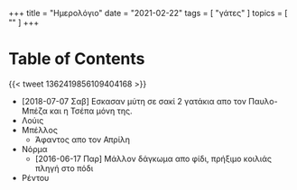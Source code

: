 +++
title = "Ημερολόγιο"
date = "2021-02-22"
tags = [ "γάτες" ]
topics = [ "" ]
+++


# Table of Contents



{{< tweet 1362419856109404168 >}}

-   <span class="timestamp-wrapper"><span class="timestamp">[2018-07-07 Σαβ] </span></span> Εσκασαν μύτη σε σακί 2 γατάκια απο τον Παυλο-Μπέζα και η Τσέπα μόνη της.
-   Λούις
-   Μπέλλος
    -   Άφαντος απο τον Απρίλη
-   Νόρμα
    -   <span class="timestamp-wrapper"><span class="timestamp">[2016-06-17 Παρ] </span></span> Μάλλον δάγκωμα απο φίδι, πρήξιμο κοιλιάς πληγή στο πόδι
-   Ρέντου
